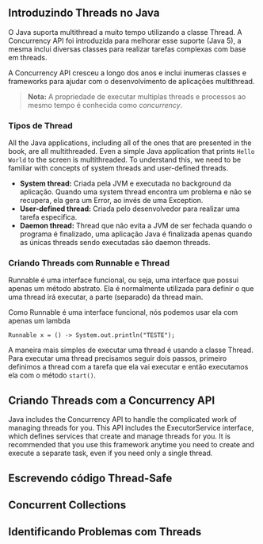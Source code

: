 ## Introduzindo Threads no Java 

O Java suporta multithread a muito tempo utilizando a classe Thread. A Concurrency API foi introduzida para melhorar esse suporte (Java 5), a mesma inclui diversas classes para realizar tarefas complexas com base em threads.

A Concurrency API cresceu a longo dos anos e inclui inumeras classes e frameworks para ajudar com o desenvolvimento de aplicações multithread.

> **Nota:** A propriedade de executar multiplas threads e processos ao mesmo tempo é conhecida como *concurrency*.

### Tipos de Thread

All the Java applications, including all of the ones that are presented in the book, are all multithreaded. Even a simple Java application that prints `Hello World` to the screen is multithreaded. To understand this, we need to be familiar with concepts of system threads and user-defined threads. 

- **System thread:** Criada pela JVM e executada no background da aplicação. Quando uma system thread encontra um problema e não se recupera, ela gera um Error, ao invés de uma Exception.
- **User-defined thread:** Criada pelo desenvolvedor para realizar uma tarefa especifica. 
- **Daemon thread:** Thread que não evita a JVM de ser fechada quando o programa é finalizado, uma aplicação Java é finalizada apenas quando as únicas threads sendo executadas são daemon threads.
  
### Criando Threads com Runnable e Thread

Runnable é uma interface funcional, ou seja, uma interface que possui apenas um método abstrato. Ela é normalmente utilizada para definir o que uma thread irá executar, a parte (separado) da thread main.

Como Runnable é uma interface funcional, nós podemos usar ela com apenas um lambda
    
    Runnable x = () -> System.out.println("TESTE");

A maneira mais simples de executar uma thread é usando a classe Thread. Para executar uma thread precisamos seguir dois passos, primeiro definimos a thread com a tarefa que ela vai executar e então executamos ela com o método `start()`.

## Criando Threads com a Concurrency API

Java includes the Concurrency API to handle the complicated work of managing threads for you. This API includes the ExecutorService interface, which defines services that create and manage threads for you. It is recommended that you use this framework anytime you need to create and execute a separate task, even if you need only a single thread.

## Escrevendo código Thread-Safe

## Concurrent Collections

## Identificando Problemas com Threads